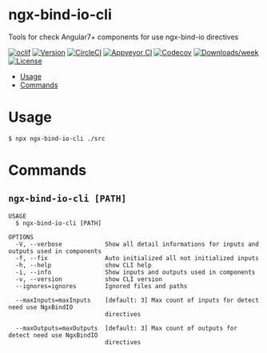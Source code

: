 ngx-bind-io-cli
===============

Tools for check Angular7+ components for use ngx-bind-io directives

[![oclif](https://img.shields.io/badge/cli-oclif-brightgreen.svg)](https://oclif.io)
[![Version](https://img.shields.io/npm/v/ngx-bind-io-cli.svg)](https://npmjs.org/package/ngx-bind-io-cli)
[![CircleCI](https://circleci.com/gh/EndyKaufman/ngx-bind-io-cli/tree/master.svg?style=shield)](https://circleci.com/gh/EndyKaufman/ngx-bind-io-cli/tree/master)
[![Appveyor CI](https://ci.appveyor.com/api/projects/status/github/EndyKaufman/ngx-bind-io-cli?branch=master&svg=true)](https://ci.appveyor.com/project/EndyKaufman/ngx-bind-io-cli/branch/master)
[![Codecov](https://codecov.io/gh/EndyKaufman/ngx-bind-io-cli/branch/master/graph/badge.svg)](https://codecov.io/gh/EndyKaufman/ngx-bind-io-cli)
[![Downloads/week](https://img.shields.io/npm/dw/ngx-bind-io-cli.svg)](https://npmjs.org/package/ngx-bind-io-cli)
[![License](https://img.shields.io/npm/l/ngx-bind-io-cli.svg)](https://github.com/EndyKaufman/ngx-bind-io-cli/blob/master/package.json)

* [Usage](#usage)
* [Commands](#commands)

# Usage
<!-- ussage -->
```sh-session
$ npx ngx-bind-io-cli ./src
```
<!-- ussagestop -->


# Commands
<!-- commands -->

## `ngx-bind-io-cli [PATH]`

```
USAGE
  $ ngx-bind-io-cli [PATH]

OPTIONS
  -V, --verbose            Show all detail informations for inputs and outputs used in components
  -f, --fix                Auto initialized all not initialized inputs
  -h, --help               show CLI help
  -i, --info               Show inputs and outputs used in components
  -v, --version            show CLI version
  --ignores=ignores        Ignored files and paths

  --maxInputs=maxInputs    [default: 3] Max count of inputs for detect need use NgxBindIO
                           directives

  --maxOutputs=maxOutputs  [default: 3] Max count of outputs for detect need use NgxBindIO
                           directives
```
<!-- commandsstop -->